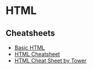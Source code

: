 # HTML

## Cheatsheets

- [Basic HTML](./Basic%20HTML.pdf)
- [HTML Cheatsheet](./html-cheatsheet.pdf)
- [HTML Cheat Sheet by Tower](https://www.git-tower.com/learn/cheat-sheets/html)
